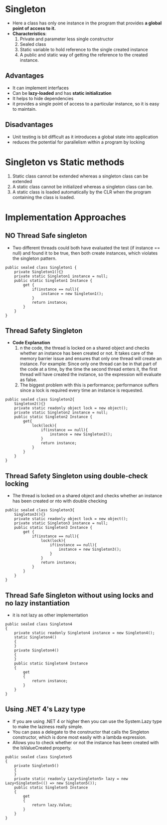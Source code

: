 # Singleton 
* Here a class has only one instance in the program that provides **a global point of access to it.**
* **Characteristics**: 
    1. Private and parameter less single constructor
    2.  Sealed class
    3. Static variable to hold reference to the single created instance 
    4. A public and static way of getting the reference to the created instance. 

## Advantages 
* It can implement interfaces 
* Can be **lazy-loaded** and has **static initialization**
* It helps to hide dependencies 
* it provides a single point of access to a particular instance, so it is easy to maintain. 

## Disadvantages 
* Unit testing is bit difficult as it introduces a global state into application
* reduces the potential for parallelism within a program by locking

# Singleton vs Static methods 
1. Static class cannot be extended whereas a singleton class can be extended
2. A static class cannot be initialized whereas a singleton class can be. 
3. A static class is loaded automatically by the CLR when the program containing the class is loaded. 

# Implementation Approaches 
## NO Thread Safe singleton 
* Two different threads could both have evaluated the test (if instance == null) and found it to be true, then both create instances, which violates the singleton pattern.
```
public sealed class Singleton1 {
    private Singleton1(){}
    private static Singleton1 instance = null;
    public static Singleton1 Instance {
        get {
            if(instance == null){
                instance = new Singleton1();
            }
            return instance;
        }
    }
}

```

## Thread Safety Singleton
* **Code Explanation** 
    1. n the code, the thread is locked on a shared object and checks whether an instance has been created or not. It takes care of the memory barrier issue and ensures that only one thread will create an instance. For example: Since only one thread can be in that part of the code at a time, by the time the second thread enters it, the first thread will have created the instance, so the expression will evaluate as false.
    2. The biggest problem with this is performance; performance suffers since a lock is required every time an instance is requested.
```
public sealed class Singleton2{
    Singleton2(){}
    private static readonly object lock = new object();
    private static Singleton2 instance = null;
    public static Singleton2 Instance {
        get{
            lock(lock){
                if(instance == null){
                    instance = new Singleton2();
                }
                return instance; 
            }
        }
    }
}
```

## Thread Safety Singleton using double-check locking
* The thread is locked on a shared object and checks whether an instance has been created or nto with double checking 
```
public sealed class Singleton3{
    Singleton3(){}
    private static readonly object lock = new object();
    private static Singleton3 instance = null;
    public static Singleton3 Instance {
        get {
            if(instance == null){
                lock(lock){
                    if(instance == null){
                        instance = new Singleton3();
                    }
                }
                return instance;
            }
        }
    }
}
```

## Thread Safe Singleton without using locks and no lazy instantiation
* it is not lazy as other implementation
```
public sealed class Singleton4    
{    
    private static readonly Singleton4 instance = new Singleton4();    
    static Singleton4()    
    {    
    }    
    private Singleton4()    
    {    
    }    
    public static Singleton4 Instance    
    {    
        get    
        {    
            return instance;    
        }    
    }    
}   
```

## Using .NET 4's Lazy<T> type
* If you are using .NET 4 or higher then you can use the System.Lazy<T> type to make the laziness really simple.
* You can pass a delegate to the constructor that calls the Singleton constructor, which is done most easily with a lambda expression.
* Allows you to check whether or not the instance has been created with the IsValueCreated property.
```
public sealed class Singleton5    
{    
    private Singleton5()    
    {    
    }    
    private static readonly Lazy<Singleton5> lazy = new Lazy<Singleton5>(() => new Singleton5());    
    public static Singleton5 Instance    
    {    
        get    
        {    
            return lazy.Value;    
        }    
    }    
}    
```
